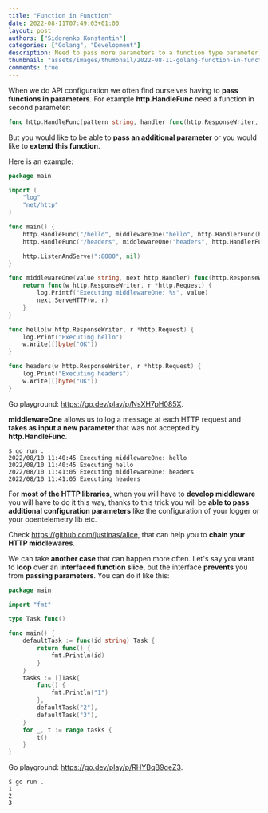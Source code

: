 ```yaml
---
title: "Function in Function"
date: 2022-08-11T07:49:03+01:00
layout: post
authors: ["Sidorenko Konstantin"]
categories: ["Golang", "Development"]
description: Need to pass more parameters to a function type parameter, you will know everything at the end.
thumbnail: "assets/images/thumbnail/2022-08-11-golang-function-in-function.png"
comments: true
---
```


When we do API configuration we often find ourselves having to **pass functions in parameters**.
For example **http.HandleFunc** need a function in second parameter:

```go
func http.HandleFunc(pattern string, handler func(http.ResponseWriter, *http.Request))
```

But you would like to be able to **pass an additional parameter** or you would like to **extend this function**.

Here is an example:

```go
package main

import (
	"log"
	"net/http"
)

func main() {
	http.HandleFunc("/hello", middlewareOne("hello", http.HandlerFunc(hello)))
	http.HandleFunc("/headers", middlewareOne("headers", http.HandlerFunc(headers)))

	http.ListenAndServe(":8080", nil)
}

func middlewareOne(value string, next http.Handler) func(http.ResponseWriter, *http.Request) {
	return func(w http.ResponseWriter, r *http.Request) {
		log.Printf("Executing middlewareOne: %s", value)
		next.ServeHTTP(w, r)
	}
}

func hello(w http.ResponseWriter, r *http.Request) {
	log.Print("Executing hello")
	w.Write([]byte("OK"))
}

func headers(w http.ResponseWriter, r *http.Request) {
	log.Print("Executing headers")
	w.Write([]byte("OK"))
}
```

Go playground: <https://go.dev/play/p/NsXH7pH085X>.

**middlewareOne** allows us to log a message at each HTTP request and **takes as input a new parameter** that was not accepted by **http.HandleFunc**.

```console
$ go run .
2022/08/10 11:40:45 Executing middlewareOne: hello
2022/08/10 11:40:45 Executing hello
2022/08/10 11:41:05 Executing middlewareOne: headers
2022/08/10 11:41:05 Executing headers
```

For **most of the HTTP libraries**, when you will have to **develop middleware** you will have to do it this way, thanks to this trick you will be **able to pass additional configuration parameters** like the configuration of your logger or your opentelemetry lib etc.

Check <https://github.com/justinas/alice>, that can help you to **chain your HTTP middlewares**.

We can take **another case** that can happen more often.
Let's say you want to **loop** over an **interfaced function slice**, but the interface **prevents** you from **passing parameters**.
You can do it like this:

```go
package main

import "fmt"

type Task func()

func main() {
	defaultTask := func(id string) Task {
		return func() {
			fmt.Println(id)
		}
	}
	tasks := []Task{
		func() {
			fmt.Println("1")
		},
		defaultTask("2"),
		defaultTask("3"),
	}
	for _, t := range tasks {
		t()
	}
}
```

Go playground: <https://go.dev/play/p/RHYBqB9qeZ3>.

```console
$ go run .
1
2
3
```
